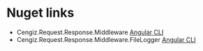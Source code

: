 
# Nuget links

- Cengiz.Request.Response.Middleware [Angular CLI](https://github.com/angular/angular-cli)
- Cengiz.Request.Response.Middleware.FileLogger [Angular CLI](https://github.com/angular/angular-cli)
